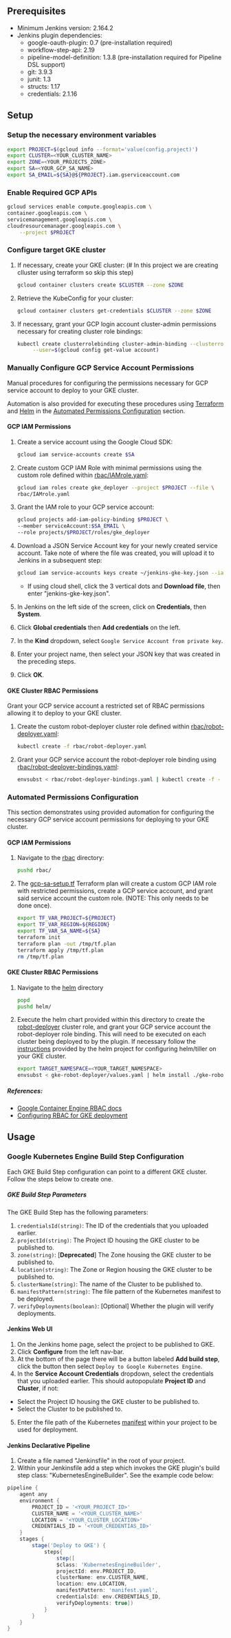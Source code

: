 ## Prerequisites
* Minimum Jenkins version: 2.164.2
* Jenkins plugin dependencies:
  * google-oauth-plugin: 0.7 (pre-installation required)
  * workflow-step-api: 2.19
  * pipeline-model-definition: 1.3.8 (pre-installation required for Pipeline DSL support)
  * git: 3.9.3
  * junit: 1.3
  * structs: 1.17
  * credentials: 2.1.16

## Setup

### Setup the necessary environment variables
```bash
export PROJECT=$(gcloud info --format='value(config.project)')
export CLUSTER=<YOUR_CLUSTER_NAME>
export ZONE=<YOUR_PROJECTS_ZONE>
export SA=<YOUR_GCP_SA_NAME>
export SA_EMAIL=${SA}@${PROJECT}.iam.gserviceaccount.com
```

### Enable Required GCP APIs

```bash
gcloud services enable compute.googleapis.com \
container.googleapis.com \
servicemanagement.googleapis.com \
cloudresourcemanager.googleapis.com \
    --project $PROJECT
```

### Configure target GKE cluster

1. If necessary, create your GKE cluster: (# In this project we are creating clluster using terraform so skip this step)
    ```bash
    gcloud container clusters create $CLUSTER --zone $ZONE
    ```

1. Retrieve the KubeConfig for your cluster:
    ```bash
    gcloud container clusters get-credentials $CLUSTER --zone $ZONE
    ```

1. If necessary, grant your GCP login account cluster-admin permissions necessary for creating cluster role bindings:
   ```bash
   kubectl create clusterrolebinding cluster-admin-binding --clusterrole=cluster-admin \
        --user=$(gcloud config get-value account)
   ```

### Manually Configure GCP Service Account Permissions

Manual procedures for configuring the permissions necessary for GCP service account to deploy to your GKE cluster. 

Automation is also provided for executing these procedures using [Terraform](https://www.terraform.io/docs/index.html) and [Helm](https://helm.sh) in the [Automated Permissions Configuration](#automated-permissions-configuration) section.

#### GCP IAM Permissions

1. Create a service account using the Google Cloud SDK:
    ```bash
    gcloud iam service-accounts create $SA
    ```
1. Create custom GCP IAM Role with minimal permissions using the custom role defined within [rbac/IAMrole.yaml](rbac/IAMrole.yaml):
    ```bash
    gcloud iam roles create gke_deployer --project $PROJECT --file \
    rbac/IAMrole.yaml
	```
1. Grant the IAM role to your GCP service account:
    ```bash
    gcloud projects add-iam-policy-binding $PROJECT \
    --member serviceAccount:$SA_EMAIL \
    --role projects/$PROJECT/roles/gke_deployer
    ```
1. Download a JSON Service Account key for your newly created service account. Take note of where the file was created, you will upload it to Jenkins in a subsequent step:
    ```bash
    gcloud iam service-accounts keys create ~/jenkins-gke-key.json --iam-account $SA_EMAIL
    ```
    * If using cloud shell, click the 3 vertical dots and **Download file**, then enter "jenkins-gke-key.json".

1. In Jenkins on the left side of the screen, click on **Credentials**, then **System**.
2. Click **Global credentials** then **Add credentials** on the left.
3. In the **Kind** dropdown, select `Google Service Account from private key`.
4. Enter your project name, then select your JSON key that was created in the preceding steps.
5. Click **OK**.

#### GKE Cluster RBAC Permissions
Grant your GCP service account a restricted set of RBAC permissions allowing it to deploy to your GKE cluster.

1. Create the custom robot-deployer cluster role defined within [rbac/robot-deployer.yaml](rbac/robot-deployer.yaml):
    ```bash
    kubectl create -f rbac/robot-deployer.yaml
    ```

1. Grant your GCP service account the robot-deployer role binding using [rbac/robot-deployer-bindings.yaml](rbac/robot-deployer-bindings.yaml):
    ```bash
    envsubst < rbac/robot-deployer-bindings.yaml | kubectl create -f -
    ```

### Automated Permissions Configuration

This section demonstrates using provided automation for configuring the necessary GCP service account permissions for deploying to your GKE cluster.

#### GCP IAM Permissions

1. Navigate to the [rbac](rbac) directory:
    ```bash
    pushd rbac/
    ```

2. The [gcp-sa-setup.tf](rbac/gcp-sa-setup.tf) Terraform plan will create a custom GCP IAM role with
restricted permissions, create a GCP service account, and grant said service account the custom role.
(NOTE: This only needs to be done once).
    ```bash
    export TF_VAR_PROJECT=${PROJECT}
    export TF_VAR_REGION=${REGION}
    export TF_VAR_SA_NAME=${SA}
    terraform init
    terraform plan -out /tmp/tf.plan
    terraform apply /tmp/tf.plan
    rm /tmp/tf.plan
    ```
#### GKE Cluster RBAC Permissions

1. Navigate to the [helm](helm) directory
   ```bash
   popd
   pushd helm/
   ```

2. Execute the helm chart provided within this directory to create the [robot-deployer](../rbac/robot-deployer.yaml)
cluster role, and grant your GCP service account the robot-deployer role binding. This will need to be executed
on each cluster being deployed to by the plugin. If necessary follow the [instructions](https://helm.sh/docs/using_helm/#initialize-helm-and-install-tiller)
provided by the helm project for configuring helm/tiller on your GKE cluster.
    ```bash
    export TARGET_NAMESPACE=<YOUR_TARGET_NAMESPACE>
    envsubst < gke-robot-deployer/values.yaml | helm install ./gke-robot-deployer --name gke-robot-deployer -f -
    ```

##### References:
* [Google Container Engine RBAC docs](
  https://cloud.google.com/kubernetes-engine/docs/how-to/role-based-access-control)
* [Configuring RBAC for GKE deployment](
  https://codeascraft.com/2018/06/05/deploying-to-google-kubernetes-engine/)

## Usage

### Google Kubernetes Engine Build Step Configuration

Each GKE Build Step configuration can point to a different GKE cluster. Follow the steps below to create one.

##### GKE Build Step Parameters

The GKE Build Step has the following parameters:

1. `credentialsId(string)`: The ID of the credentials that you uploaded earlier.
1. `projectId(string)`: The Project ID housing the GKE cluster to be published to.
1. `zone(string)`: [**Deprecated**] The Zone housing the GKE cluster to be published to.
1. `location(string)`: The Zone or Region housing the GKE cluster to be published to.
1. `clusterName(string)`: The name of the Cluster to be published to.
1. `manifestPattern(string)`: The file pattern of the Kubernetes manifest to be deployed.
1. `verifyDeployments(boolean)`: [Optional] Whether the plugin will verify deployments.

#### Jenkins Web UI

1. On the Jenkins home page, select the project to be published to GKE.
2. Click **Configure** from the left nav-bar.
3. At the bottom of the page there will be a button labeled **Add build step**, click the button then select `Deploy to Google Kubernetes Engine`.
4. In the **Service Account Credentials** dropdown, select the credentials that you uploaded earlier. This should autopopulate **Project ID** and **Cluster**, if not:
  * Select the Project ID housing the GKE cluster to be published to.
  * Select the Cluster to be published to.
5. Enter the file path of the Kubernetes [manifest](https://kubernetes.io/docs/concepts/workloads/controllers/deployment/) within your project to be used for deployment.

#### Jenkins Declarative Pipeline

1. Create a file named "Jenkinsfile" in the root of your project.
1. Within your Jenkinsfile add a step which invokes the GKE plugin's build step class:
"KubernetesEngineBuilder". See the example code below:

```groovy
pipeline {
    agent any
    environment {
        PROJECT_ID = '<YOUR_PROJECT_ID>'
        CLUSTER_NAME = '<YOUR_CLUSTER_NAME>'
        LOCATION = '<YOUR_CLUSTER_LOCATION>'
        CREDENTIALS_ID = '<YOUR_CREDENTIAS_ID>'
    }
    stages {
        stage('Deploy to GKE') {
            steps{
                step([
                $class: 'KubernetesEngineBuilder',
                projectId: env.PROJECT_ID,
                clusterName: env.CLUSTER_NAME,
                location: env.LOCATION,
                manifestPattern: 'manifest.yaml',
                credentialsId: env.CREDENTIALS_ID,
                verifyDeployments: true])
            }
        }
    }
}
```